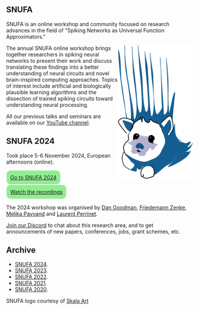 ## SNUFA

SNUFA is an online workshop and community focused on research advances in the field of "Spiking Networks as Universal Function Approximators."

<img align="right" width="300" style="max-width: 40%" src="/images/snufa_mascot.png">

The annual SNUFA online workshop brings together researchers in spiking neural networks to present their work and discuss translating these findings into a better understanding of neural circuits and novel brain-inspired computing approaches. Topics of interest include artificial and biologically plausible learning algorithms and the dissection of trained spiking circuits toward understanding neural processing.

All our previous talks and seminars are available on our [YouTube channel](https://youtube.com/playlist?list=PL09WqqDbQWHFoXyLxIxoblfO7SSQcCAZ-&si=-9I_JYai5MeFaHHK).

SNUFA 2024
----------

Took place 5-6 November 2024, European afternoons (online).

<span style="background: lightgreen; border-radius: 10px; padding: 10px; display: inline-block; margin: 1px;"><a href="https://snufa.net/2024/">Go to SNUFA 2024</a></span> <span style="background: lightgreen; border-radius: 10px; padding: 10px; display: inline-block; margin: 1px;"><a href="https://www.youtube.com/playlist?list=PL09WqqDbQWHHijfS3PyGxPxeoATc-suAv">Watch the recordings</a></span>

The 2024 workshop was organised by [Dan Goodman](https://neural-reckoning.org/), [Friedemann Zenke](https://zenkelab.org), [Melika Payvand](https://www.ini.uzh.ch/en/research/groups/EIS.html) and [Laurent Perrinet](https://laurentperrinet.github.io/).

[Join our Discord](https://discord.gg/aYvgGakrVK) to chat about this research area, and to get announcements of new papers, conferences, jobs, grant schemes, etc.

Archive
-------

* [SNUFA 2024](/2024).
* [SNUFA 2023](/2023).
* [SNUFA 2022](/2022).
* [SNUFA 2021](/2021).
* [SNUFA 2020](/2020).

SNUFA logo courtesy of [Skala Art](https://skala-art.net)
